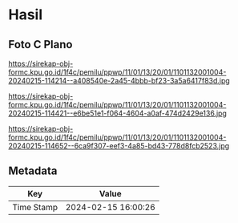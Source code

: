 # Hasil

## Foto C Plano

https://sirekap-obj-formc.kpu.go.id/1f4c/pemilu/ppwp/11/01/13/20/01/1101132001004-20240215-114214--a408540e-2a45-4bbb-bf23-3a5a6417f83d.jpg

https://sirekap-obj-formc.kpu.go.id/1f4c/pemilu/ppwp/11/01/13/20/01/1101132001004-20240215-114421--e6be51e1-f064-4604-a0af-474d2429e136.jpg

https://sirekap-obj-formc.kpu.go.id/1f4c/pemilu/ppwp/11/01/13/20/01/1101132001004-20240215-114652--6ca9f307-eef3-4a85-bd43-778d8fcb2523.jpg


## Metadata

| Key        | Value               |
| ---------- | ------------------- |
| Time Stamp | 2024-02-15 16:00:26 |



